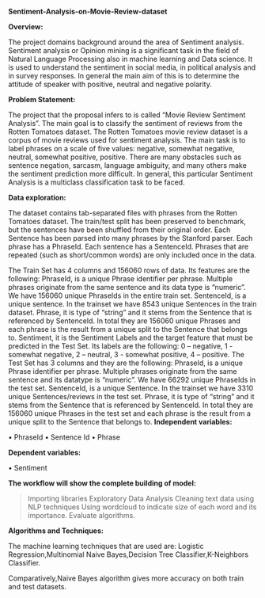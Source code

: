 **Sentiment-Analysis-on-Movie-Review-dataset**

**Overview:**

The project domains background around the area of Sentiment analysis. Sentiment analysis or Opinion mining is a significant task in the field of Natural Language Processing also in machine learning and Data science. It is used to understand the sentiment in social media, in political analysis and in survey responses. In general the main aim of this is to determine the attitude of speaker with positive, neutral and negative polarity.

**Problem Statement:**

The project that the proposal infers to is called “Movie Review Sentiment Analysis”. The main goal is to classify the sentiment of reviews from the Rotten Tomatoes dataset. The Rotten Tomatoes movie review dataset is a corpus of movie reviews used for sentiment analysis. The main task is to label phrases on a scale of five values: negative, somewhat negative, neutral, somewhat positive, positive. There are many obstacles such as sentence negation, sarcasm, language ambiguity, and many others make the sentiment prediction more difficult. In general, this particular Sentiment Analysis is a multiclass classification task to be faced.

**Data exploration:**

The dataset contains tab-separated files with phrases from the Rotten Tomatoes dataset. The train/test split has been preserved to benchmark, but the sentences have been shuffled from their original order. Each Sentence has been parsed into many phrases by the Stanford parser. Each phrase has a PhraseId. Each sentence has a SentenceId. Phrases that are repeated (such as short/common words) are only included once in the data.

The Train Set has 4 columns and 156060 rows of data. Its features are the following:
PhraseId, is a unique Phrase identifier per phrase. Multiple phrases originate from the same sentence and its data type is “numeric”. We have 156060 unique PhraseIds in the entire train set.
SentenceId, is a unique sentence. In the trainset we have 8543 unique Sentences in the train dataset.
Phrase, it is type of “string” and it stems from the Sentence that is referenced by SentenceId. In total they are 156060 unique Phrases and each phrase is the result from a unique split to the Sentence that belongs to.
Sentiment, it is the Sentiment Labels and the target feature that must be predicted in the Test Set. Its labels are the following: 0 – negative, 1 - somewhat negative, 2 – neutral, 3 - somewhat positive, 4 – positive.
The Test Set has 3 columns and they are the following:
PhraseId, is a unique Phrase identifier per phrase. Multiple phrases originate from the same sentence and its datatype is “numeric”. We have 66292 unique PhraseIds in the test set.
SentenceId, is a unique Sentence. In the trainset we have 3310 unique Sentences/reviews in the test set.
Phrase, it is type of “string” and it stems from the Sentence that is referenced by SentenceId. In total they are 156060 unique Phrases in the test set and each phrase is the result from a unique split to the Sentence that belongs to.
**Independent variables:**

• PhraseId • Sentence Id • Phrase

**Dependent variables:**

• Sentiment

**The workflow will show the complete building of model:**

> Importing libraries
> Exploratory Data Analysis
> Cleaning text data using NLP techniques
> Using wordcloud to indicate size of each word and its importance.
> Evaluate algorithms.

**Algorithms and Techniques:**

The machine learning techniques that are used are:
Logistic Regression,Multinomial Naive Bayes,Decision Tree Classifier,K-Neighbors Classifier.

Comparatively,Naive Bayes algorithm gives more accuracy on both train and test datasets.
